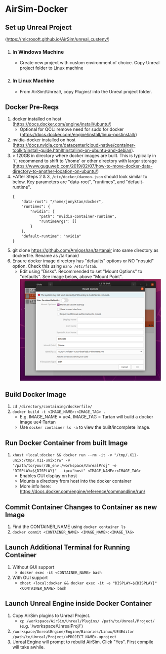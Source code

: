 # AirSim-Docker

## Set up Unreal Project 
(https://microsoft.github.io/AirSim/unreal_custenv/)
1. ### In Windows Machine
    - Create new project with custom environment of choice. Copy Unreal project folder to Linux machine

1. ### In Linux Machine
    - From AirSim/Unreal/, copy Plugins/ into the Unreal project folder.


## Docker Pre-Reqs
1. docker installed on host (https://docs.docker.com/engine/install/ubuntu/)
    - Optional for QOL: remove need for sudo for docker (https://docs.docker.com/engine/install/linux-postinstall/)
1. nvidia-docker installed on host (https://docs.nvidia.com/datacenter/cloud-native/container-toolkit/install-guide.html#installing-on-ubuntu-and-debian). 
1. \> 120GB in directory where docker images are built. This is typically in '/', recommend to shift to '/home' or other directory with larger storage (https://www.guguweb.com/2019/02/07/how-to-move-docker-data-directory-to-another-location-on-ubuntu/)
1. *After Steps 2 & 3, `/etc/docker/daemon.json` should look similar to below. Key parameters are "data-root", "runtimes", and "default-runtime".
    ```
    {
        "data-root": "/home/jonyktan/docker",
        "runtimes": {
            "nvidia": {
                "path": "nvidia-container-runtime",
                "runtimeArgs": []
            }
        },
        "default-runtime": "nvidia"
    }
    ```
1. git clone https://github.com/Amigoshan/tartanair into same directory as dockerfile. Rename as /tartanair/
1. Ensure docker image directory has "defaults" options or NO "nosuid" option. Check this using `nano /etc/fstab`.
    - Edit using "Disks". Recommended to set "Mount Options" to "defaults". See image below, above "Mount Point".
    ![](./images/mount_options.png)



## Build Docker Image
1. `cd /directory/containing/dockerfile/`
1. `docker build -t <IMAGE_NAME>:<IMAGE_TAG> .`
    - E.g. IMAGE_NAME = ue4, IMAGE_TAG = Tartan will build a docker image ue4:Tartan
    - Use `docker container ls -a` to view the built/incomplete image.

## Run Docker Container from built Image
1. ```xhost +local:docker && docker run --rm -it -v "/tmp/.X11-unix:/tmp/.X11-unix:rw" -v "/path/to/your/UE_env:/workspace/UnrealProj" -e "DISPLAY=${DISPLAY}" --ipc="host" <IMAGE_NAME>:<IMAGE_TAG>```
    - Enables GUI display on host
    - Mounts a directory from host into the docker container
    - More info here: https://docs.docker.com/engine/reference/commandline/run/

## Commit Container Changes to Container as new Image
1. Find the CONTAINER_NAME using `docker container ls`
1. `docker commit <CONTAINER_NAME> <IMAGE_NAME>:<IMAGE_TAG>`

## Launch Additional Terminal for Running Container
1. Without GUI support
    - `docker exec -it <CONTAINER_NAME> bash`
1. With GUI support
    - `xhost +local:docker && docker exec -it -e "DISPLAY=${DISPLAY}" <CONTAINER_NAME> bash`

## Launch Unreal Engine inside Docker Container
1. Copy AirSim plugins to Unreal Project.
    - `cp /workspace/AirSim/Unreal/Plugins/ /path/to/Unreal/Project/` (e.g. '/workspace/UnrealProj/')
1. `/workspace/UnrealEngine/Engine/Binaries/Linux/UE4Editor /path/to/Unreal/Project/<PROJECT_NAME>.uproject`
1. Unreal Engine will prompt to rebuild AirSim. Click "Yes". First compile will take awhile.